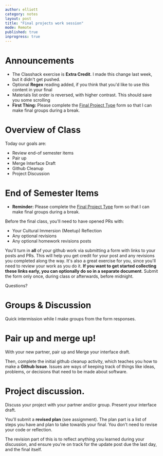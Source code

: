 ```yaml
---
author: elliott
category: notes
layout: post
title: "Final projects work session"
mode: Remote
published: true
inprogress: true
---
```


# Announcements


* The Classhack exercise is **Extra Credit**. I made this change last week, but it didn't get pushed.
* Optional **Regex** reading added, if you think that you'd like to use this content in your final
* Materials list order is reversed, with higher contrast. This should save you some scrolling
* **First Thing:** Please complete the [Final Project Type](https://forms.gle/mHdQGDCfNAXQRHJ57) form so that I can make final groups during a break.

# Overview of Class

Today our goals are:

* Review end-of semester items
* Pair up
* Merge Interface Draft 
* Github Cleanup
* Project Discussion


# End of Semester Items

* **Reminder:** Please complete the [Final Project Type](https://forms.gle/mHdQGDCfNAXQRHJ57) form so that I can make final groups during a break.

Before the final class, you'll need to have opened PRs with:

* Your Cultural Immersion (Meetup) Reflection
* Any optional revisions
* Any optional homework revisions posts

You'll turn in **all** of your github work via submitting a form with links to your posts and PRs. This will help you get credit for your post and any revisions you completed along the way. It's also a great exercise for you, since you'll need to review your work as you do it.
**If you want to get started collecting these links early, you can optionally do so in a separate document**. Submit the form only once, during class or afterwards, before midnight.

Questions?

# Groups & Discussion

Quick intermission while I make groups from the form responses.

# Pair up and merge up!

With your new partner, pair up and Merge your interface draft.

Then, complete the initial github cleanup activity, which teaches you how to make a **Github Issue**. Issues are ways of keeping track of things like ideas, problems, or decisions that need to be made about software.

# Project discussion.

Discuss your project with your partner and/or group. Present your interface draft.

You'll submit a **revised plan** (see assignment). The plan part is a list of steps you have and plan to take towards your final. You don't need to revise your code or reflection.

The revision part of this is to reflect anything you learned during your discussion, and ensure you're on track for the update post due the last day, and the final itself.